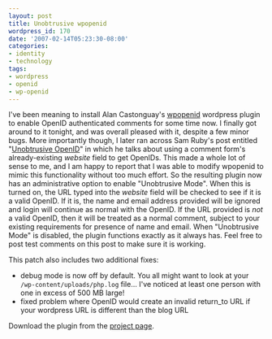 ```yaml
---
layout: post
title: Unobtrusive wpopenid
wordpress_id: 170
date: '2007-02-14T05:23:30-08:00'
categories:
- identity
- technology
tags:
- wordpress
- openid
- wp-openid
---
```

I've been meaning to install Alan Castonguay's [wpopenid][] wordpress plugin to enable OpenID authenticated comments for
some time now.  I finally got around to it tonight, and was overall pleased with it, despite a few minor bugs.  More
importantly though, I later ran across Sam Ruby's post entitled "[Unobtrusive OpenID][]" in which he talks about using a
comment form's already-existing *website* field to get OpenIDs.  This made a whole lot of sense to me, and I am happy to
report that I was able to modify wpopenid to mimic this functionality without too much effort.  So the resulting plugin
now has an administrative option to enable "Unobtrusive Mode".  When this is turned on, the URL typed into the *website*
field will be checked to see if it is a valid OpenID.  If it is, the name and email address provided will be ignored and
login will continue as normal with the OpenID.  If the URL provided is *not* a valid OpenID, then it will be treated as
a normal comment, subject to your existing requirements for presence of name and email.  When "Unobtrusive Mode" is
disabled, the plugin functions exactly as it always has.  Feel free to post test comments on this post to make sure it
is working.

[wpopenid]: http://verselogic.net/projects/wordpress/wordpress-openid-plugin/
[Unobtrusive OpenID]: http://www.intertwingly.net/blog/2006/12/28/Unobtrusive-OpenID


This patch also includes two additional fixes:

- debug mode is now off by default.  You all might want to look at your `/wp-content/uploads/php.log` file... I've
noticed at least one person with one in excess of 500 MB large!
- fixed problem where OpenID would create an invalid return_to URL if your wordpress URL is different than the blog URL

Download the plugin from the [project page][].

[project page]: http://willnorris.com/projects/wpopenid/
